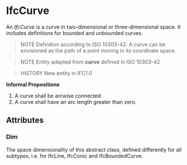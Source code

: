 # IfcCurve

An _IfcCurve_ is a curve in two-dimensional or three-dimensional space. It includes definitions for bounded and unbounded curves.

> NOTE  Definition according to ISO 10303-42:
> A curve can be envisioned as the path of a point moving in its coordinate space.

> NOTE Entity adapted from **curve** defined in ISO 10303-42

> HISTORY  New entity in IFC1.0

**Informal Propositions**

1. A curve shall be arcwise connected
2. A curve shall have an arc length greater than zero.

## Attributes

### Dim
The space dimensionality of this abstract class, defined differently for all subtypes, i.e. for IfcLine, IfcConic and IfcBoundedCurve.
